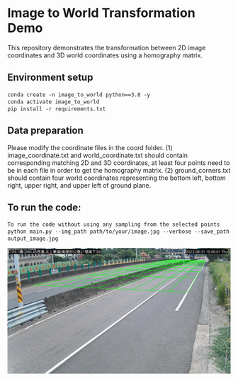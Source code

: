 # Image to World Transformation Demo
This repository demonstrates the transformation between 2D image coordinates and 3D world coordinates using a homography matrix.

## Environment setup
```
conda create -n image_to_world python==3.8 -y
conda activate image_to_world
pip install -r requirements.txt
```
## Data preparation
Please modify the coordinate files in the coord folder. (1) image_coordinate.txt and world_coordinate.txt should contain corresponding matching 2D and 3D coordinates, at least four points need to be in each file in order to get the homography matrix. (2) ground_corners.txt should contain four world coordinates representing the bottom left, bottom right, upper right, and upper left of ground plane. 
## To run the code:
```
To run the code without using any sampling from the selected points
python main.py --img_path path/to/your/image.jpg --verbose --save_path output_image.jpg
```
<img src="image/result.jpg" width="900" />
